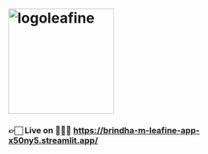 
# <img width="210" alt="logoleafine" src="https://user-images.githubusercontent.com/72887609/227806722-a23e2a0a-fcb2-4b45-8386-dde6658d5694.png">

### 👉🏻 Live on 👩🏻‍💻  https://brindha-m-leafine-app-x50ny5.streamlit.app/
